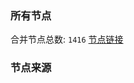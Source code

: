 ### 所有节点
合并节点总数: `1416`
[节点链接](https://raw.githubusercontent.com/rzhy1/11/master/sub/sub_merge_base64.txt)

### 节点来源

